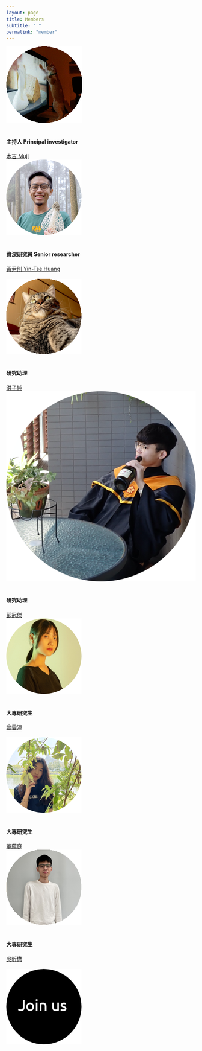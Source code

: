 ```yaml
---
layout: page
title: Members
subtitle: " "
permalink: "member"
--- 
```

<div class="container-fluid">
<div class="row">
  <div class="col no-gutters col-sm col-md">
     <div class="hovereffect">
     <a class="info" href="muji"><img class="img-responsive" src="/assets/img/people/Muji_TV_crop_circle.gif" alt=""></a>
     </div><br>
     <h4>主持人 Principal investigator</h4>
     <a href="muji">木吉 Muji</a><br>
  </div>
  <div class="col no-gutters col-sm col-md">
    <div class="hovereffect">
     <a class="info" href="ythuang"><img class="img-responsive" src="/assets/img/people/Me2021_circle_200.png" alt=""></a>
     </div><br>
     <h4>資深研究員 Senior researcher</h4>
     <a href="ythuang">黃尹則 Yin-Tse Huang</a><br>
  </div>
</div>
<br>
<div class="row">
    <div class="col no-gutters col-sm col-md">
    <div class="hovereffect">
     <a class="info" href="洪子純"><img class="img-responsive" src="/assets/img/people/洪子純_200.PNG" alt=""></a>
     </div><br>
     <h4>研究助理</h4>
     <a href="洪子純">洪子純</a><br>
  </div>
<div class="row">
    <div class="col no-gutters col-sm col-md">
    <div class="hovereffect">
     <a class="info" href="cypher"><img class="img-responsive" src="/assets/img/people/guanjie_200.PNG" alt=""></a>
     </div><br>
     <h4>研究助理</h4>
     <a href="cypher">彭冠傑</a><br>
  </div>
<div class="col no-gutters col-sm col-md">
     <div class="hovereffect">
     <a class="info" href="曾雯渟"><img class="img-responsive" src="/assets/img/people/曾雯渟_circle.png" alt=""></a>
     </div><br>
     <h4>大專研究生</h4>
     <a href="曾雯渟">曾雯渟</a><br>
  </div>
</div>
<br>
<div class="row">
    <div class="col no-gutters col-sm col-md">
    <div class="hovereffect">
     <a class="info" href="董蘊庭"><img class="img-responsive" src="/assets/img/people/董蘊庭_circle.png" alt=""></a>
     </div><br>
     <h4>大專研究生</h4>
     <a href="董蘊庭">董蘊庭</a><br>
  </div>
  <div class="col no-gutters col-sm col-md">
    <div class="hovereffect">
     <a class="info" href="吳昕懋"><img class="img-responsive" src="/assets/img/people/吳昕懋_200.PNG" alt=""></a>
     </div><br>
     <h4>大專研究生</h4>
     <a href="吳昕懋">吳昕懋</a><br>
  </div>
</div>
<br>
  <div class="col no-gutters col-sm col-md">
    <div class="hovereffect">
    <a class="info" href="join_us"><img class="img-responsive" src="/assets/img/people/joinus_circle_200.png" alt=""></a>
    </div><br>
    <h4> </h4>
    <a href="join_us"> </a><br>
  </div>
    <div class="col no-gutters col-sm col-md">        
  </div>
</div>

